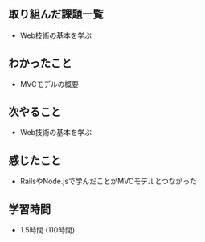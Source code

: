 ## 取り組んだ課題一覧
- Web技術の基本を学ぶ
## わかったこと
- MVCモデルの概要
## 次やること
- Web技術の基本を学ぶ
## 感じたこと
- RailsやNode.jsで学んだことがMVCモデルとつながった
## 学習時間
- 1.5時間 (110時間)
